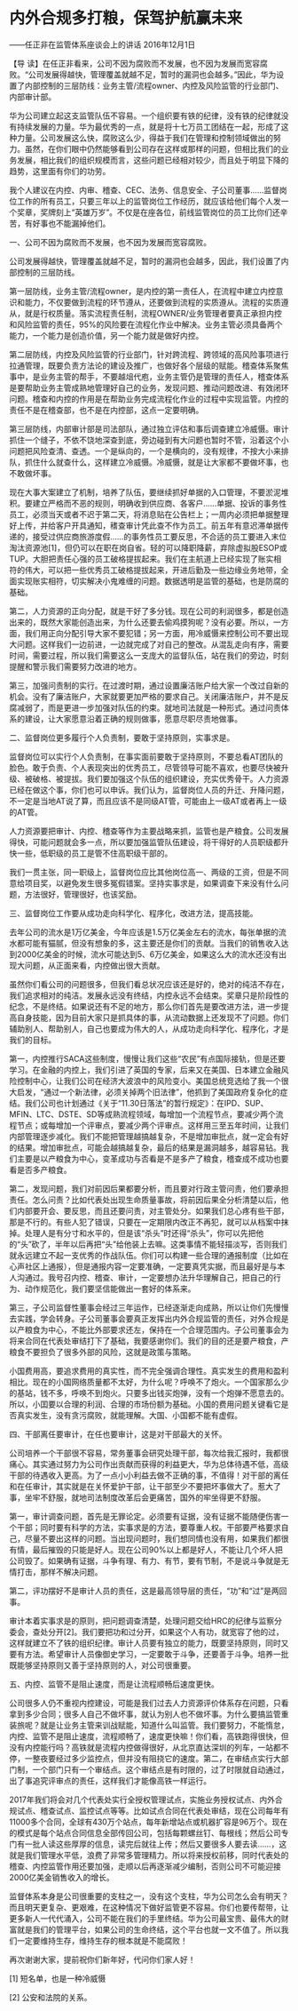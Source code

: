 # 内外合规多打粮，保驾护航赢未来

——任正非在监管体系座谈会上的讲话 2016年12月1日

【导 读】在任正非看来，公司不因为腐败而不发展，也不因为发展而宽容腐败。“公司发展得越快，管理覆盖就越不足，暂时的漏洞也会越多。”因此，华为设置了内部控制的三层防线：业务主管/流程owner、内控及风险监管的行业部门、内部审计部。

华为公司建立起这支监管队伍不容易。一个组织要有铁的纪律，没有铁的纪律就没有持续发展的力量。华为最优秀的一点，就是将十七万员工团结在一起，形成了这种力量。公司发展这么快，腐败这么少，得益于我们在管理和控制领域做出的努力。虽然，在你们眼中仍然能够看到公司存在这样或那样的问题，但相比我们的业务发展，相比我们的组织规模而言，这些问题已经相对较少，而且处于明显下降的趋势，这里面有你们的功劳。

我个人建议在内控、内审、稽查、CEC、法务、信息安全、子公司董事……监督岗位工作的所有员工，只要三年以上的监管岗位工作经历，就应该给他们每个人发一个奖章，奖牌刻上“英雄万岁”。不仅是在座各位，前线监管岗位的员工比你们还辛苦，有好事也不能漏掉他们。

一、公司不因为腐败而不发展，也不因为发展而宽容腐败。

公司发展得越快，管理覆盖就越不足，暂时的漏洞也会越多，因此，我们设置了内部控制的三层防线。

第一层防线，业务主管/流程owner，是内控的第一责任人，在流程中建立内控意识和能力，不仅要做到流程的环节遵从，还要做到流程的实质遵从。流程的实质遵从，就是行权质量。落实流程责任制，流程OWNER/业务管理者要真正承担内控和风险监管的责任，95%的风险要在流程化作业中解决。业务主管必须具备两个能力，一个能力是创造价值，另一个能力就是做好内控。

第二层防线，内控及风险监管的行业部门，针对跨流程、跨领域的高风险事项进行拉通管理，既要负责方法论的建设及推广，也做好各个层级的赋能。稽查体系聚焦事中，是业务主管的帮手，不要越俎代庖，业务主管仍是管理的责任人，稽查体系是要帮助业务主管成熟地管理好自己的业务，发现问题、推动问题改进、有效闭环问题。稽查和内控的作用是在帮助业务完成流程化作业的过程中实现监管。内控的责任不是在稽查部，也不是在内控部，这点一定要明确。

第三层防线，内部审计部是司法部队，通过独立评估和事后调查建立冷威慑。审计抓住一个缝子，不依不饶地深查到底，旁边碰到有大问题也暂时不管，沿着这个小问题把风险查清、查透。一个是纵向的，一个是横向的，没有规律，不按大小来排队，抓住什么就查什么，这样建立冷威慑。冷威慑，就是让大家都不要做坏事，也不敢做坏事。

现在大事大案建立了机制，培养了队伍，要继续抓好单据的入口管理，不要淤泥堆积。要建立严格而不恶的规则，明确收到供应商、各客户……单据、投诉的事务性员工，必须当天或者不迟于第二天，将消息贴在公告栏上；一周内必须把单据整理好上传，并给客户开具通知，䅲查审计凭此查不作为员工。前五年有意迟滞单据传递的，接受过供应商旅游度假……的事务性员工要反思，不合适的员工要进入末位淘汰资源池\[1\]，但仍可以在职在岗自省。轻的可以降职降薪，弃除虚拟股ESOP或TUP。大胆把责任心强的员工破格提拔起来。我们在主航道上已经实现了账实相符的伟大，可以把一些优秀员工破格提拔起来，开进后勤及一些边缘业务地带，全面实现账实相符，切实解决小鬼难缠的问题。数据透明是监管的基础，也是防腐的基础。

第二，人力资源的正向分配，就是干好了多分钱。现在公司的利润很多，都是创造出来的，既然大家能创造出来，为什么还要去偷鸡摸狗呢？没有必要。所以，一方面，我们用正向分配引导大家不要犯错；另一方面，用冷威慑来控制公司不要出现大问题。这样我们一边前进，一边就完成了对自己的整改。从混乱走向有序，需要时间，需要过程，所以我们需要这么一支庞大的监督队伍，站在我们的旁边，时刻提醒和警示我们需要努力改进的地方。

第三，加强问责制的实行。在过渡时期，通过设置廉洁账户给大家一个改过自新的机会。没有了廉洁账户，大家就要更加严格的要求自己。关闭廉洁账户，并不是反腐减弱了，而是更进一步加强对队伍的约束。就地司法就是一种形式。通过问责体系的建设，让大家愿意沿着正确的规则做事，愿意尽职尽责地做事。

二、监督岗位更多履行个人负责制，要敢于坚持原则，实事求是。

监督岗位可以实行个人负责制，在事实面前要敢于坚持原则，不要总看AT团队的脸色。敢于负责、个人表现突出的优秀员工，尽管领导可能不喜欢，也要尽快被升级、被破格、被提拔。我们要加强这个队伍的组织建设，充实优秀骨干。人力资源已经在做这个事，你们也可以申诉。我们认为，监督岗位人员的升迁、升降问题，不一定是当地AT说了算，而且应该不是同级AT管，可能由上一级AT或者再上一级的AT管。

人力资源要把审计、内控、稽查等作为主要战略来抓，监管也是产粮食。公司发展得快，可能问题就会多一点，所以要加强监管队伍建设，将干得好的人员职级都升快一些，低职级的员工是管不住高职级干部的。

我们一贯主张，同一职级上，监督岗位应比其他岗位高一、两级的工资，但是不同意给项目奖，以避免发生很多冤假错案。坚持实事求是，如果调查下来没有什么问题，方法很好，管理很好，也该奖励。

三、监督岗位工作要从成功走向科学化、程序化，改进方法，提高技能。

去年公司的流水是1万亿美金，今年应该是1.5万亿美金左右的流水，每张单据的流水都可能有猫腻，但没有想象的多，这主要还是你们的贡献。当我们的销售收入达到2000亿美金的时候，流水可能达到5、6万亿美金，如果这么大的流水还没有出现大问题，从正面来看，内控做出很大贡献。

虽然你们看公司的问题很多，但我们看总状况应该还是好的，绝对的纯洁不存在，我们追求相对的纯洁。发展永远没有终结，内控永远不会结束。奖章只是阶段性的纪念，不是终结。如果说还有不足的地方，那么你们首先是要改进方法，进一步提高自身技能，因为目前大家只是抓具体的事，从流动数据上还发现不了问题。你们辅助别人、帮助别人，自己也要成为伟大的人，从成功走向科学化、程序化，才是我们的目标。

第一，内控推行SACA这些制度，慢慢让我们这些“农民”有点国际接轨，但是还要学习。在金融的内控上，我们引进了英国的专家，后来又在美国、日本建立金融风险控制中心，让我们公司在经济大波浪中的风险变小。美国总统竞选给了我一个很大启发，“通过一个新法律，必须关掉两个旧法律”，他抓到了美国政府复杂化的症结。我们公司也计划通过《关于“11.30日落法”的暂行规定》：在IPD、SUP、MFIN、LTC、DSTE、SD等成熟流程领域，每增加一个流程节点，要减少两个流程节点；或每增加一个评审点，要减少两个评审点。这样用三至五年时间，让我们内部管理逐步减化。我们不能把管理越搞越复杂，不是增加审批点，就一定会有好的结果。增加审批点，可能会越搞越复杂，最后的结果是漏洞越多，越容易钻。我们主要是以产粮食为中心，变革成功与否看是不是多产了粮食，稽查成不成功也要看是否多产粮食。

第二，发现问题，我们对前因后果都要分析，而且要对行政主管问责，他们要承担责任。怎么问责？比如代表处出现生命质量事故，将前因后果全分析清楚以后，他们内部要开会、要反思，而且还要问责，对主管处分。如果我们总心疼有些干部，那是不行的。有些人犯了错误，只要在一定期限内改正不再犯，就可以从档案中抹掉。处理人是有分寸和水平的，但是该“杀头”时还得“杀头”，你可以先把他的“头”砍了，半年以后再把“头”给他装上去嘛。这类事情不能轻描淡写，否则我们就永远建立不起一支优秀的作战队伍。你们可以构建一些合理的通报制度（比如在心声社区上通报），但是通报内容一定要准确，一定要真凭实据，而且最好是与本人沟通过。我号召内控、稽查、审计，一定要想办法升华理解自己，把自己的行为、动作规范化，我们要坚信能做出一套好的体系来。

第三，子公司监督性董事会经过三年运作，已经逐渐走向成熟，所以让你们先慢慢去实践，学会转身。子公司董事会要真正发挥出内外合规监管的责任，对外合规是以产粮食为中心，不能比外部要求还左，保持在一个合理范围内。子公司董事会为将来合同在代表处审结打下了基础，我要感谢你们。我们的目的还是要产粮食，产粮食不要担负了很多外部的风险，这就是政策与策略。

小国费用高，要追求费用的真实性，而不完全强调合理性。真实发生的费用和盈利相比。现在的小国网络质量都不太好，为什么呢？呼唤不了炮火。一个国家那么少的基站，钱不多，呼唤不到炮火。只要多出钱买炮弹，没有一个炮弹不愿意去的。所以，小囯要以合理的利润、合理的市场份额为基础。小国的费用问题关键看它是否真实发生，没有贪污腐败，就能理解。大国、小国都不能有虚假。

四、干部离任要审计，在任也要审计，这是对干部最大的关怀。

公司培养一个干部很不容易，常务董事会研究处理干部，每次给我汇报时，我都很痛心。其实通过努力为公司作出贡献而获得的利益更大，华为总体待遇不低，高级干部的待遇收入更高。为了一点小小利益去做不正确的事，不值得！对干部的离任和在任审计，其实就是在关怀爱护干部，让干部至少不要把坏事做大了。惹大了事，坐牢不舒服，就地司法制度改革后会更痛苦，国外的牢坐得更不舒服。

第一，审计调查问题，首先是无罪论定。必须要有证据，没有证据不能随便伤害一个干部；同时要有科学的方法，实事求是的方法，要尊重人权。干部要严格要求自己，尽量不要出这样的问题。当出现问题时，我们想同情也没有用，如果我们都很有情，最后摧毁的只能是好人。现在公司90%以上都是好人，不能让几个坏人把公司毁了。如果确有证据，斗争有理、有力、有节，要有节制，不是说斗争就是无情打击，那样不解决问题。

第二，评功摆好不是审计人员的责任，这是最高领导层的责任，“功”和“过”是两回事。

审计本着实事求是的原则，把问题调查清楚，处理问题交给HRC的纪律与监察分委会，查处分开\[2\]。我们要把功和过分开，如果这个人有功，就宽容了他的过，这样就建立不了铁的组织纪律。审计人员要有独立的能力，既要坚持原则，同时又要有方法。希望审计人员像御史学习，一定要敢于斗争，还要善于斗争。培养一批既能够坚持原则又善于坚持原则的人，对公司很重要。

五、内控、监管不是阻止速度，而是让流程顺畅后速度更快。

公司很多人仍不重视内控建设，可能是我们过去人力资源评价体系存在问题，只看拿到多少合同；很多人自己不做坏事，就认为别人也不做坏事。为什么要搞监管重装旅呢？就是让业务主管来训战赋能，知道什么叫监管。我们要努力，不能惰怠，内控、监管不是阻止速度，流程顺畅了，速度更快嘛！你们看，高铁跑得很快，但没有内控能行吗？高铁就是流程内控做得很好，从北京直达深圳的列车，一站都不停，一整夜要经过多少监控点，但并没有阻挠它的速度。第二，在审结点实行大部门制，一个部门只有一个审结点。这个审结点是有时限的，过了时限就自动通过，出了事追究评审点的责任，这样我们才能像高铁一样运行。

2017年我们将会对几个代表处实行全授权管理试点，实施业务授权试点、内外合规试点、稽查试点、监控试点等等。比如试点合同在代表处审结，现在公司每年有11000多个合同，全球有430万个站点，每年新增站点或机器扩容是96万个。现在的模式是每个站点合同信息全部传回公司，包括每颗螺丝钉、每根线；然后公司专门有一批人读这些厚厚的信息，读完后就往上传；然后又要很多人要去读……，这就是我们管理水平低，浪费了非常多管理精力。所以将来授权前移，同时代表处的稽查、内控监管作用还要加强，走顺以后再逐渐减少编制，否则公司不可能迎接2000亿美金销售收入的增长。

监督体系本身是公司很重要的支柱之一，没有这个支柱，华为公司怎么会有明天？而且明天更复杂、更艰难，在这种情况下做好监管更不容易。你们也要传帮带，让更多新人一代代涌入，公司不能在我们的手里终结。华为公司最宝贵、最伟大的财富就是我们的管理平台，如果公司的生命终结，这个平台也就一文不值了。所以我们一定要维持生存，维持生存的根本就是不能腐败！

再次谢谢大家，提前祝你们新年好，代问你们家人好！

\[1\] 短名单，也是一种冷威慑

\[2\] 公安和法院的关系。

